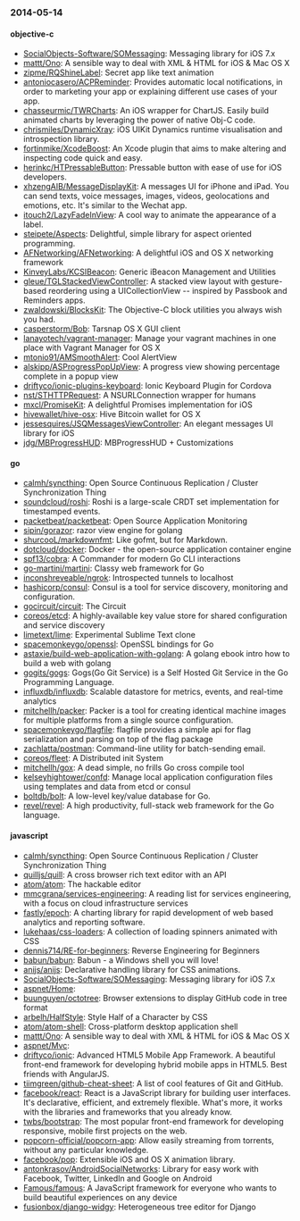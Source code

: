 ### 2014-05-14

#### objective-c
* [SocialObjects-Software/SOMessaging](https://github.com/SocialObjects-Software/SOMessaging): Messaging library for iOS 7.x
* [mattt/Ono](https://github.com/mattt/Ono): A sensible way to deal with XML & HTML for iOS & Mac OS X
* [zipme/RQShineLabel](https://github.com/zipme/RQShineLabel): Secret app like text animation
* [antoniocasero/ACPReminder](https://github.com/antoniocasero/ACPReminder): Provides automatic local notifications, in order to marketing your app or explaining different use cases of your app.
* [chasseurmic/TWRCharts](https://github.com/chasseurmic/TWRCharts): An iOS wrapper for ChartJS. Easily build animated charts by leveraging the power of native Obj-C code.
* [chrismiles/DynamicXray](https://github.com/chrismiles/DynamicXray): iOS UIKit Dynamics runtime visualisation and introspection library.
* [fortinmike/XcodeBoost](https://github.com/fortinmike/XcodeBoost): An Xcode plugin that aims to make altering and inspecting code quick and easy.
* [herinkc/HTPressableButton](https://github.com/herinkc/HTPressableButton): Pressable button with ease of use for iOS developers.
* [xhzengAIB/MessageDisplayKit](https://github.com/xhzengAIB/MessageDisplayKit): A messages UI for iPhone and iPad. You can send texts, voice messages, images, videos, geolocations and emotions, etc. It's similar to the Wechat app.  
* [itouch2/LazyFadeInView](https://github.com/itouch2/LazyFadeInView): A cool way to animate the appearance of a label.
* [steipete/Aspects](https://github.com/steipete/Aspects): Delightful, simple library for aspect oriented programming.
* [AFNetworking/AFNetworking](https://github.com/AFNetworking/AFNetworking): A delightful iOS and OS X networking framework
* [KinveyLabs/KCSIBeacon](https://github.com/KinveyLabs/KCSIBeacon): Generic iBeacon Management and Utilities
* [gleue/TGLStackedViewController](https://github.com/gleue/TGLStackedViewController): A stacked view layout with gesture-based reordering using a UICollectionView -- inspired by Passbook and Reminders apps.
* [zwaldowski/BlocksKit](https://github.com/zwaldowski/BlocksKit): The Objective-C block utilities you always wish you had.
* [casperstorm/Bob](https://github.com/casperstorm/Bob): Tarsnap OS X GUI client
* [lanayotech/vagrant-manager](https://github.com/lanayotech/vagrant-manager): Manage your vagrant machines in one place with Vagrant Manager for OS X
* [mtonio91/AMSmoothAlert](https://github.com/mtonio91/AMSmoothAlert): Cool AlertView
* [alskipp/ASProgressPopUpView](https://github.com/alskipp/ASProgressPopUpView): A progress view showing percentage complete in a popup view 
* [driftyco/ionic-plugins-keyboard](https://github.com/driftyco/ionic-plugins-keyboard): Ionic Keyboard Plugin for Cordova
* [nst/STHTTPRequest](https://github.com/nst/STHTTPRequest): A NSURLConnection wrapper for humans
* [mxcl/PromiseKit](https://github.com/mxcl/PromiseKit): A delightful Promises implementation for iOS
* [hivewallet/hive-osx](https://github.com/hivewallet/hive-osx): Hive Bitcoin wallet for OS X
* [jessesquires/JSQMessagesViewController](https://github.com/jessesquires/JSQMessagesViewController): An elegant messages UI library for iOS
* [jdg/MBProgressHUD](https://github.com/jdg/MBProgressHUD): MBProgressHUD + Customizations

#### go
* [calmh/syncthing](https://github.com/calmh/syncthing): Open Source Continuous Replication / Cluster Synchronization Thing
* [soundcloud/roshi](https://github.com/soundcloud/roshi): Roshi is a large-scale CRDT set implementation for timestamped events.
* [packetbeat/packetbeat](https://github.com/packetbeat/packetbeat): Open Source Application Monitoring
* [sipin/gorazor](https://github.com/sipin/gorazor): razor view engine for golang
* [shurcooL/markdownfmt](https://github.com/shurcooL/markdownfmt): Like gofmt, but for Markdown.
* [dotcloud/docker](https://github.com/dotcloud/docker): Docker - the open-source application container engine
* [spf13/cobra](https://github.com/spf13/cobra): A Commander for modern Go CLI interactions
* [go-martini/martini](https://github.com/go-martini/martini): Classy web framework for Go
* [inconshreveable/ngrok](https://github.com/inconshreveable/ngrok): Introspected tunnels to localhost
* [hashicorp/consul](https://github.com/hashicorp/consul): Consul is a tool for service discovery, monitoring and configuration.
* [gocircuit/circuit](https://github.com/gocircuit/circuit): The Circuit
* [coreos/etcd](https://github.com/coreos/etcd): A highly-available key value store for shared configuration and service discovery
* [limetext/lime](https://github.com/limetext/lime): Experimental Sublime Text clone
* [spacemonkeygo/openssl](https://github.com/spacemonkeygo/openssl): OpenSSL bindings for Go
* [astaxie/build-web-application-with-golang](https://github.com/astaxie/build-web-application-with-golang): A golang ebook intro how to build a web with golang
* [gogits/gogs](https://github.com/gogits/gogs): Gogs(Go Git Service) is a Self Hosted Git Service in the Go Programming Language.
* [influxdb/influxdb](https://github.com/influxdb/influxdb): Scalable datastore for metrics, events, and real-time analytics
* [mitchellh/packer](https://github.com/mitchellh/packer): Packer is a tool for creating identical machine images for multiple platforms from a single source configuration.
* [spacemonkeygo/flagfile](https://github.com/spacemonkeygo/flagfile): flagfile provides a simple api for flag serialization and parsing on top of the flag package
* [zachlatta/postman](https://github.com/zachlatta/postman): Command-line utility for batch-sending email.
* [coreos/fleet](https://github.com/coreos/fleet): A Distributed init System
* [mitchellh/gox](https://github.com/mitchellh/gox): A dead simple, no frills Go cross compile tool
* [kelseyhightower/confd](https://github.com/kelseyhightower/confd): Manage local application configuration files using templates and data from etcd or consul
* [boltdb/bolt](https://github.com/boltdb/bolt): A low-level key/value database for Go.
* [revel/revel](https://github.com/revel/revel): A high productivity, full-stack web framework for the Go language.

#### javascript
* [calmh/syncthing](https://github.com/calmh/syncthing): Open Source Continuous Replication / Cluster Synchronization Thing
* [quilljs/quill](https://github.com/quilljs/quill): A cross browser rich text editor with an API
* [atom/atom](https://github.com/atom/atom): The hackable editor
* [mmcgrana/services-engineering](https://github.com/mmcgrana/services-engineering): A reading list for services engineering, with a focus on cloud infrastructure services
* [fastly/epoch](https://github.com/fastly/epoch): A charting library for rapid development of web based analytics and reporting software.
* [lukehaas/css-loaders](https://github.com/lukehaas/css-loaders): A collection of loading spinners animated with CSS
* [dennis714/RE-for-beginners](https://github.com/dennis714/RE-for-beginners): Reverse Engineering for Beginners
* [babun/babun](https://github.com/babun/babun): Babun - a Windows shell you will love!
* [anijs/anijs](https://github.com/anijs/anijs): Declarative handling library for CSS animations.
* [SocialObjects-Software/SOMessaging](https://github.com/SocialObjects-Software/SOMessaging): Messaging library for iOS 7.x
* [aspnet/Home](https://github.com/aspnet/Home): 
* [buunguyen/octotree](https://github.com/buunguyen/octotree): Browser extensions to display GitHub code in tree format
* [arbelh/HalfStyle](https://github.com/arbelh/HalfStyle): Style Half of a Character by CSS
* [atom/atom-shell](https://github.com/atom/atom-shell): Cross-platform desktop application shell
* [mattt/Ono](https://github.com/mattt/Ono): A sensible way to deal with XML & HTML for iOS & Mac OS X
* [aspnet/Mvc](https://github.com/aspnet/Mvc): 
* [driftyco/ionic](https://github.com/driftyco/ionic): Advanced HTML5 Mobile App Framework. A beautiful front-end framework for developing hybrid mobile apps in HTML5. Best friends with AngularJS.
* [tiimgreen/github-cheat-sheet](https://github.com/tiimgreen/github-cheat-sheet): A list of cool features of Git and GitHub.
* [facebook/react](https://github.com/facebook/react): React is a JavaScript library for building user interfaces. It's declarative, efficient, and extremely flexible. What's more, it works with the libraries and frameworks that you already know.
* [twbs/bootstrap](https://github.com/twbs/bootstrap): The most popular front-end framework for developing responsive, mobile first projects on the web.
* [popcorn-official/popcorn-app](https://github.com/popcorn-official/popcorn-app): Allow easily streaming from torrents, without any particular knowledge.
* [facebook/pop](https://github.com/facebook/pop): Extensible iOS and OS X animation library.
* [antonkrasov/AndroidSocialNetworks](https://github.com/antonkrasov/AndroidSocialNetworks): Library for easy work with Facebook, Twitter, LinkedIn and Google on Android
* [Famous/famous](https://github.com/Famous/famous): A JavaScript framework for everyone who wants to build beautiful experiences on any device
* [fusionbox/django-widgy](https://github.com/fusionbox/django-widgy): Heterogeneous tree editor for Django
